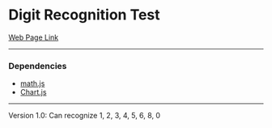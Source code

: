 # Digit Recognition Test
[Web Page Link](https://williamwuyantao.github.io/)  

------

### Dependencies  
* [math.js](https://mathjs.org/)  
* [Chart.js](https://www.chartjs.org/)  

------

Version 1.0: Can recognize 1, 2, 3, 4, 5, 6, 8, 0